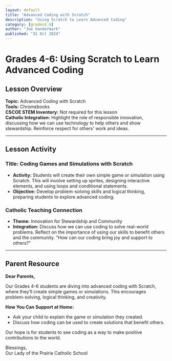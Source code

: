 ```yaml
---
layout: default
title: "Advanced Coding with Scratch"
description: "Using Scratch to Learn Advanced Coding"
category: [grades4_6]
author: "Joe Vandermark"
published: "31 Oct 2024"
---
```



# Grades 4-6: Using Scratch to Learn Advanced Coding

## Lesson Overview
**Topic:** Advanced Coding with Scratch  
**Tools:** Chromebooks  
**CSCOE STEM Inventory:** Not required for this lesson  
**Catholic Integration:** Highlight the role of responsible innovation, discussing how we can use technology to help others and show stewardship. Reinforce respect for others' work and ideas.

---

## Lesson Activity
### Title: Coding Games and Simulations with Scratch
- **Activity:** Students will create their own simple game or simulation using Scratch. This will involve setting up sprites, designing interactive elements, and using loops and conditional statements.
- **Objective:** Develop problem-solving skills and logical thinking, preparing students to explore advanced coding.

### Catholic Teaching Connection
- **Theme:** Innovation for Stewardship and Community  
- **Integration:** Discuss how we can use coding to solve real-world problems. Reflect on the importance of using our skills to benefit others and the community. “How can our coding bring joy and support to others?”

---

## Parent Resource
**Dear Parents,**

Our Grades 4-6 students are diving into advanced coding with Scratch, where they’ll create simple games or simulations. This encourages problem-solving, logical thinking, and creativity.

**How You Can Support at Home:**
- Ask your child to explain the game or simulation they created.
- Discuss how coding can be used to create solutions that benefit others.

Our hope is for students to see coding as a way to make positive contributions to the world.

Blessings,  
Our Lady of the Prairie Catholic School
